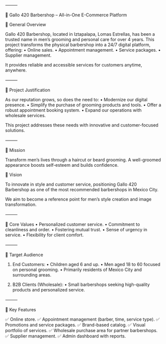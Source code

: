
⸻

💈 Gallo 420 Barbershop – All-in-One E-Commerce Platform

🧾 General Overview

Gallo 420 Barbershop, located in Iztapalapa, Lomas Estrellas, has been a trusted name in men’s grooming and personal care for over 4 years.
This project transforms the physical barbershop into a 24/7 digital platform, offering:
	•	Online sales.
	•	Appointment management.
	•	Service packages.
	•	Supplier management.

It provides reliable and accessible services for customers anytime, anywhere.

⸻

🧠 Project Justification

As our reputation grows, so does the need to:
	•	Modernize our digital presence.
	•	Simplify the purchase of grooming products and tools.
	•	Offer a robust appointment booking system.
	•	Expand our operations with wholesale services.

This project addresses these needs with innovative and customer-focused solutions.

⸻

📌 Mission

Transform men’s lives through a haircut or beard grooming.
A well-groomed appearance boosts self-esteem and builds confidence.

🎯 Vision

To innovate in style and customer service, positioning Gallo 420 Barbershop as one of the most recommended barbershops in Mexico City.

We aim to become a reference point for men’s style creation and image transformation.

⸻

🧭 Core Values
	•	Personalized customer service.
	•	Commitment to cleanliness and order.
	•	Fostering mutual trust.
	•	Sense of urgency in service.
	•	Flexibility for client comfort.

⸻

👥 Target Audience

1. End Customers:
	•	Children aged 6 and up.
	•	Men aged 18 to 60 focused on personal grooming.
	•	Primarily residents of Mexico City and surrounding areas.

2. B2B Clients (Wholesale):
	•	Small barbershops seeking high-quality products and personalized service.

⸻

🧩 Key Features

✅ Online store.
✅ Appointment management (barber, time, service type).
✅ Promotions and service packages.
✅ Brand-based catalog.
✅ Visual portfolio of services.
✅ Wholesale purchase area for partner barbershops.
✅ Supplier management.
✅ Admin dashboard with reports.
